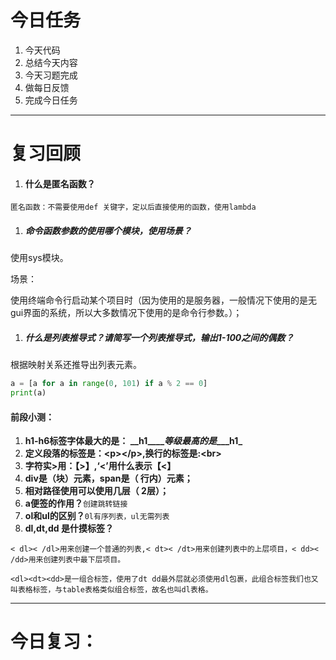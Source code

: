 # 今日任务

1. 今天代码
2. 总结今天内容
3. 今天习题完成
4. 做每日反馈
5. 完成今日任务

---

# 复习回顾

1. #### 什么是匿名函数？

`匿名函数：不需要使用def 关键字，定以后直接使用的函数，使用lambda`

1. ##### 命令函数参数的使用哪个模块，使用场景？

使用sys模块。

场景：

使用终端命令行启动某个项目时（因为使用的是服务器，一般情况下使用的是无gui界面的系统，所以大多数情况下使用的是命令行参数。）；

1. ##### 什么是列表推导式？请简写一个列表推导式，输出1-100之间的偶数？

根据映射关系还推导出列表元素。

```py
a = [a for a in range(0, 101) if a % 2 == 0]
print(a)
```

#### 前段小测：

1. **h1-h6标签字体最大的是： \_\_h1\_\_\_\_**_**等级最高的是**_**\_\_\_h1\_**
2. **定义段落的标签是：&lt;p&gt;&lt;/p&gt;,换行的标签是:&lt;br&gt;**
3. **字符实&gt;用：【&gt;】,‘&lt;’用什么表示【&lt;】**
4. **div是（块）元素，span是（ 行内）元素；**
5. **相对路径使用可以使用几层（ 2层）；**
6. **a便签的作用？**`创建跳转链接`
7. **ol和ul的区别？**`0l有序列表，ul无需列表`
8. **dl,dt,dd 是什摸标签？**

`< dl>< /dl>用来创建一个普通的列表,< dt>< /dt>用来创建列表中的上层项目，< dd>< /dd>用来创建列表中最下层项目。`

`<dl><dt><dd>是一组合标签，使用了dt dd最外层就必须使用dl包裹，此组合标签我们也又叫表格标签，与table表格类似组合标签，故名也叫dl表格。`

---

# 今日复习：



